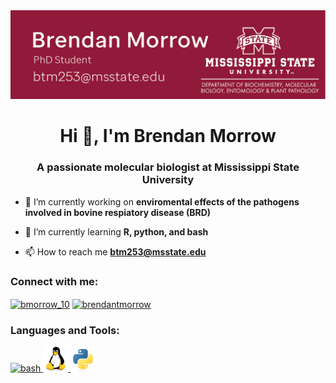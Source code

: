 <img src="https://github.com/Btm253/Btm253/blob/main/banner.png" alt="banner that says Brendan Morrow - PhD Student alongside St. Jude Children's Research Hospital logo">

<h1 align="center">Hi 👋, I'm Brendan Morrow</h1>
<h3 align="center">A passionate molecular biologist at Mississippi State University</h3>

- 🔭 I’m currently working on **enviromental effects of the pathogens involved in bovine respiatory disease (BRD)**

- 🌱 I’m currently learning **R, python, and bash**

- 📫 How to reach me **btm253@msstate.edu**

<h3 align="left">Connect with me:</h3>
<p align="left">
<a href="https://twitter.com/bmorrow_10" target="blank"><img align="center" src="https://raw.githubusercontent.com/rahuldkjain/github-profile-readme-generator/master/src/images/icons/Social/twitter.svg" alt="bmorrow_10" height="30" width="40" /></a>
<a href="https://linkedin.com/in/brendantmorrow" target="blank"><img align="center" src="https://raw.githubusercontent.com/rahuldkjain/github-profile-readme-generator/master/src/images/icons/Social/linked-in-alt.svg" alt="brendantmorrow" height="30" width="40" /></a>
</p>

<h3 align="left">Languages and Tools:</h3>
<p align="left"> <a href="https://www.gnu.org/software/bash/" target="_blank" rel="noreferrer"> <img src="https://www.vectorlogo.zone/logos/gnu_bash/gnu_bash-icon.svg" alt="bash" width="40" height="40"/> </a> <a href="https://www.linux.org/" target="_blank" rel="noreferrer"> <img src="https://raw.githubusercontent.com/devicons/devicon/master/icons/linux/linux-original.svg" alt="linux" width="40" height="40"/> </a> <a href="https://www.python.org" target="_blank" rel="noreferrer"> <img src="https://raw.githubusercontent.com/devicons/devicon/master/icons/python/python-original.svg" alt="python" width="40" height="40"/> </a> </p>


